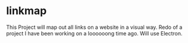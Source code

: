 # linkmap
This Project will map out all links on a website in a visual way. Redo of a project I have been working on a loooooong time ago. Will use Electron.
